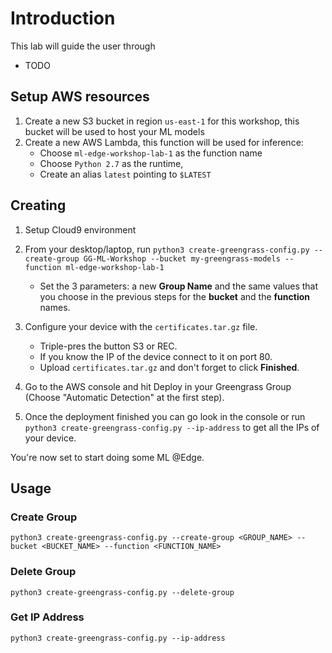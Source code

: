 # Introduction

This lab will guide the user through 
- TODO

## Setup AWS resources

1. Create a new S3 bucket in region `us-east-1` for this workshop, this bucket will be used to host your ML models
1. Create a new AWS Lambda, this function will be used for inference:
    - Choose `ml-edge-workshop-lab-1` as the function name
    - Choose `Python 2.7` as the runtime,
    - Create an alias `latest` pointing to `$LATEST`

## Creating

1. Setup Cloud9 environment

1. From your desktop/laptop, run `python3 create-greengrass-config.py --create-group GG-ML-Workshop --bucket my-greengrass-models --function ml-edge-workshop-lab-1`
    - Set the 3 parameters: a new **Group Name** and the same values that you choose in the previous steps for the **bucket** and the **function** names.

1. Configure your device with the `certificates.tar.gz` file.
    - Triple-pres the button S3 or REC.
    - If you know the IP of the device connect to it on port 80.
    - Upload `certificates.tar.gz` and don't forget to click **Finished**.

1. Go to the AWS console and hit Deploy in your Greengrass Group (Choose "Automatic Detection" at the first step).

1. Once the deployment finished you can go look in the console or run `python3 create-greengrass-config.py --ip-address` to get  all the IPs of your device.

You're now set to start doing some ML @Edge.

## Usage

### Create Group

`python3 create-greengrass-config.py --create-group <GROUP_NAME> --bucket <BUCKET_NAME> --function <FUNCTION_NAME>`

### Delete Group

`python3 create-greengrass-config.py --delete-group`

### Get IP Address

`python3 create-greengrass-config.py --ip-address`
